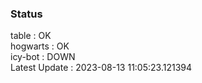 ### Status


table : OK  
hogwarts : OK  
icy-bot : DOWN  
Latest Update : 2023-08-13 11:05:23.121394
